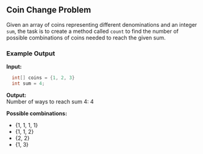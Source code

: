 ## Coin Change Problem

Given an array of coins representing different denominations and an integer `sum`, the task is to create a method called `count` to find the number of possible combinations of coins needed to reach the given sum.

### Example Output

**Input:**  

```java
  int[] coins = {1, 2, 3}
  int sum = 4;
```
**Output:**  
Number of ways to reach sum 4: 4

**Possible combinations:**

- {1, 1, 1, 1}
- {1, 1, 2}
- {2, 2}
- {1, 3}